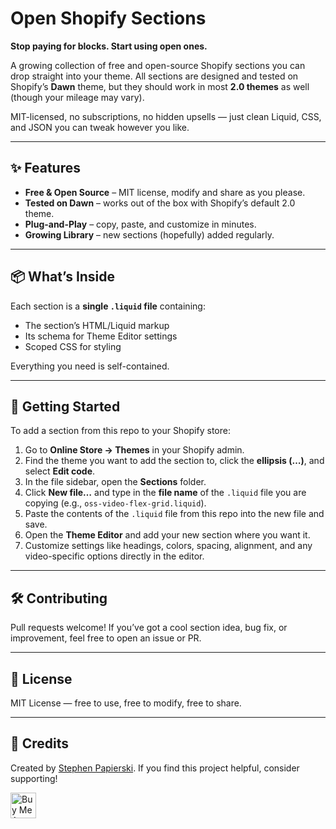 # Open Shopify Sections

**Stop paying for blocks. Start using open ones.**

A growing collection of free and open-source Shopify sections you can drop straight into your theme.
All sections are designed and tested on Shopify’s **Dawn** theme, but they should work in most **2.0 themes** as well (though your mileage may vary).

MIT-licensed, no subscriptions, no hidden upsells — just clean Liquid, CSS, and JSON you can tweak however you like.

---

## ✨ Features

* **Free & Open Source** – MIT license, modify and share as you please.
* **Tested on Dawn** – works out of the box with Shopify’s default 2.0 theme.
* **Plug-and-Play** – copy, paste, and customize in minutes.
* **Growing Library** – new sections (hopefully) added regularly.

---

## 📦 What’s Inside

Each section is a **single `.liquid` file** containing:

* The section’s HTML/Liquid markup
* Its schema for Theme Editor settings
* Scoped CSS for styling

Everything you need is self-contained.

---

## 🚀 Getting Started

To add a section from this repo to your Shopify store:

1. Go to **Online Store → Themes** in your Shopify admin.
2. Find the theme you want to add the section to, click the **ellipsis (…)**, and select **Edit code**.
3. In the file sidebar, open the **Sections** folder.
4. Click **New file…** and type in the **file name** of the `.liquid` file you are copying (e.g., `oss-video-flex-grid.liquid`).
5. Paste the contents of the `.liquid` file from this repo into the new file and save.
6. Open the **Theme Editor** and add your new section where you want it.
7. Customize settings like headings, colors, spacing, alignment, and any video-specific options directly in the editor.

---

## 🛠 Contributing

Pull requests welcome! If you’ve got a cool section idea, bug fix, or improvement, feel free to open an issue or PR.

---

## 📜 License

MIT License — free to use, free to modify, free to share.

---

## 🙌 Credits

Created by [Stephen Papierski](https://github.com/stephenpapierski). If you find this project helpful, consider supporting!

<a href="https://www.buymeacoffee.com/stephenpapierski" target="_blank"><img src="https://cdn.buymeacoffee.com/buttons/default-orange.png" alt="Buy Me A Coffee" height="41"></a>
